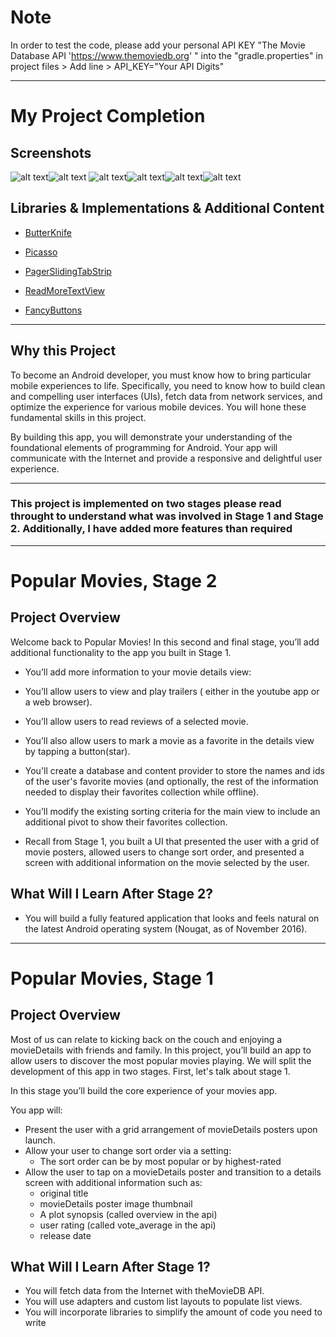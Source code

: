 # Note 
In order to test the code, please add your personal API KEY "The Movie Database API 'https://www.themoviedb.org' " into the "gradle.properties" in project files > Add line > API_KEY="Your API Digits"

________________________________________________________________________________________________________________________________
# My Project Completion

## Screenshots
![alt text](https://i.imgur.com/NWptJUY.jpg?1)![alt text](https://i.imgur.com/Qv8oIpN.jpg?1) ![alt text](https://i.imgur.com/VS0zZq2.jpg?1)![alt text](https://i.imgur.com/r9iJOMw.jpg?1)![alt text](https://i.imgur.com/MRWKHrz.jpg?1)![alt text](https://i.imgur.com/G0jiq1Q.jpg?1)

## Libraries & Implementations & Additional Content
* [ButterKnife](https://github.com/JakeWharton/butterknife) 

* [Picasso](https://github.com/square/picasso) 

* [PagerSlidingTabStrip](https://github.com/yuvraaz/slidingpager) 

* [ReadMoreTextView](https://github.com/bravoborja/ReadMoreTextView)

* [FancyButtons](https://github.com/medyo/Fancybuttons) 
________________________________________________________________________________________________________________________________

## Why this Project

To become an Android developer, you must know how to bring particular mobile experiences to life. Specifically, you need to know how to build clean and compelling user interfaces (UIs), fetch data from network services, and optimize the experience for various mobile devices. You will hone these fundamental skills in this project.

By building this app, you will demonstrate your understanding of the foundational elements of programming for Android. Your app will communicate with the Internet and provide a responsive and delightful user experience.
________________________________________________________________________________________________________________________________

### This project is implemented on two stages please read throught to understand what was involved in Stage 1 and Stage 2. Additionally, I have added more features than required
________________________________________________________________________________________________________________________________

# Popular Movies, Stage 2

## Project Overview

Welcome back to Popular Movies! In this second and final stage, you’ll add additional functionality to the app you built in Stage 1.

* You’ll add more information to your movie details view:

 * You’ll allow users to view and play trailers ( either in the youtube app or a web browser).
 * You’ll allow users to read reviews of a selected movie.
 * You’ll also allow users to mark a movie as a favorite in the details view by tapping a button(star).
 * You'll create a database and content provider to store the names and ids of the user's favorite movies (and optionally, the rest of the information needed to display their favorites collection while offline).
 * You’ll modify the existing sorting criteria for the main view to include an additional pivot to show their favorites collection.
 * Recall from Stage 1, you built a UI that presented the user with a grid of movie posters, allowed users to change sort order, and presented a screen with additional information on the movie selected by the user.

## What Will I Learn After Stage 2?

* You will build a fully featured application that looks and feels natural on the latest Android operating system (Nougat, as of November 2016).
________________________________________________________________________________________________________________________________

# Popular Movies, Stage 1

## Project Overview

Most of us can relate to kicking back on the couch and enjoying a movieDetails with friends and family. In this project, you’ll build an app to allow users to discover the most popular movies playing. We will split the development of this app in two stages. First, let's talk about stage 1.

In this stage you’ll build the core experience of your movies app.

You app will:

* Present the user with a grid arrangement of movieDetails posters upon launch.
* Allow your user to change sort order via a setting:
  * The sort order can be by most popular or by highest-rated
* Allow the user to tap on a movieDetails poster and transition to a details screen with additional information such as:
  * original title
  * movieDetails poster image thumbnail
  * A plot synopsis (called overview in the api)
  * user rating (called vote_average in the api)
  * release date

## What Will I Learn After Stage 1?

* You will fetch data from the Internet with theMovieDB API.
* You will use adapters and custom list layouts to populate list views.
* You will incorporate libraries to simplify the amount of code you need to write
